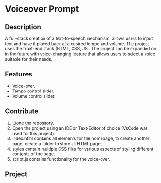 # Voiceover Prompt

## Description 
A full-stack creation of a text-to-speech mechanism, allows users to input text and have it played back at a desired tempo and volume. The project uses the front-end stack (HTML, CSS, JS). The project can be expanded on in the future with voice-changing feature that allows users to select a voice suitable for their needs. 

## Features
- Voice-over.
- Tempo control slider.
- Volume control slider.

## Contribute 
1. Clone the repository.
2. Open the project using an IDE or Text-Editor of choice (VsCode was used for this project).
3. index.html contains all elements for the homepage, to create another page, create a folder to store all HTML pages.
4. styles contain multiple CSS files for various aspects of styling different contents of the page.
5. script.js contains functionality for the voice-over.

## Project

